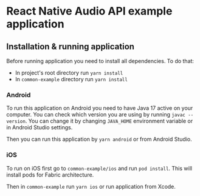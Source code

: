 # React Native Audio API example application

## Installation & running application

Before running application you need to install all dependencies. To do that:

- In project's root directory run `yarn install`
- In `common-example` directory run `yarn install`

### Android

To run this application on Android you need to have Java 17 active on your computer. You can check which version you are using by running `javac --version`. You can change it by changing `JAVA_HOME` environment variable or in Android Studio settings.

Then you can run this application by `yarn android` or from Android Studio.

### iOS

To run on iOS first go to `common-example/ios` and run `pod install`. This will install pods for Fabric architecture.

Then in `common-example` run `yarn ios` or run application from Xcode.
